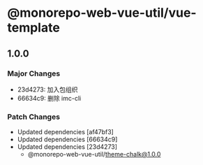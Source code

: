 # @monorepo-web-vue-util/vue-template

## 1.0.0

### Major Changes

- 23d4273: 加入包组织
- 66634c9: 删除 imc-cli

### Patch Changes

- Updated dependencies [af47bf3]
- Updated dependencies [66634c9]
- Updated dependencies [23d4273]
  - @monorepo-web-vue-util/theme-chalk@1.0.0
